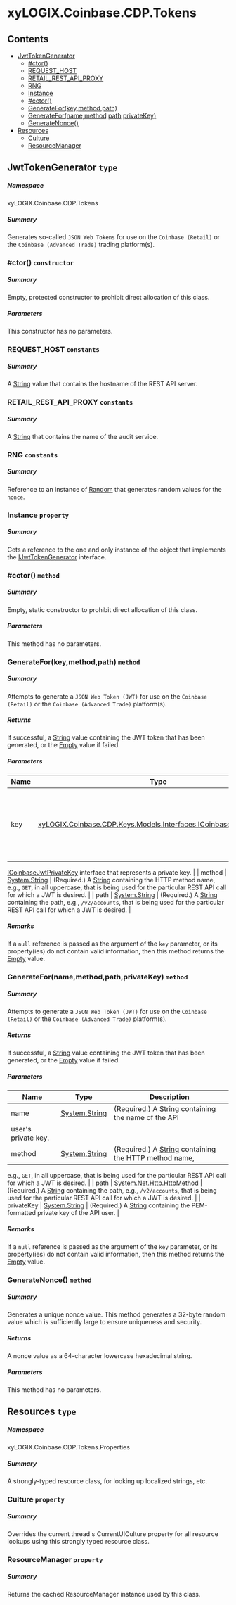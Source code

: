 <a name='assembly'></a>
# xyLOGIX.Coinbase.CDP.Tokens

## Contents

- [JwtTokenGenerator](#T-xyLOGIX-Coinbase-CDP-Tokens-JwtTokenGenerator 'xyLOGIX.Coinbase.CDP.Tokens.JwtTokenGenerator')
  - [#ctor()](#M-xyLOGIX-Coinbase-CDP-Tokens-JwtTokenGenerator-#ctor 'xyLOGIX.Coinbase.CDP.Tokens.JwtTokenGenerator.#ctor')
  - [REQUEST_HOST](#F-xyLOGIX-Coinbase-CDP-Tokens-JwtTokenGenerator-REQUEST_HOST 'xyLOGIX.Coinbase.CDP.Tokens.JwtTokenGenerator.REQUEST_HOST')
  - [RETAIL_REST_API_PROXY](#F-xyLOGIX-Coinbase-CDP-Tokens-JwtTokenGenerator-RETAIL_REST_API_PROXY 'xyLOGIX.Coinbase.CDP.Tokens.JwtTokenGenerator.RETAIL_REST_API_PROXY')
  - [RNG](#F-xyLOGIX-Coinbase-CDP-Tokens-JwtTokenGenerator-RNG 'xyLOGIX.Coinbase.CDP.Tokens.JwtTokenGenerator.RNG')
  - [Instance](#P-xyLOGIX-Coinbase-CDP-Tokens-JwtTokenGenerator-Instance 'xyLOGIX.Coinbase.CDP.Tokens.JwtTokenGenerator.Instance')
  - [#cctor()](#M-xyLOGIX-Coinbase-CDP-Tokens-JwtTokenGenerator-#cctor 'xyLOGIX.Coinbase.CDP.Tokens.JwtTokenGenerator.#cctor')
  - [GenerateFor(key,method,path)](#M-xyLOGIX-Coinbase-CDP-Tokens-JwtTokenGenerator-GenerateFor-xyLOGIX-Coinbase-CDP-Keys-Models-Interfaces-ICoinbaseJwtPrivateKey,System-String,System-String- 'xyLOGIX.Coinbase.CDP.Tokens.JwtTokenGenerator.GenerateFor(xyLOGIX.Coinbase.CDP.Keys.Models.Interfaces.ICoinbaseJwtPrivateKey,System.String,System.String)')
  - [GenerateFor(name,method,path,privateKey)](#M-xyLOGIX-Coinbase-CDP-Tokens-JwtTokenGenerator-GenerateFor-System-String,System-String,System-Net-Http-HttpMethod,System-String- 'xyLOGIX.Coinbase.CDP.Tokens.JwtTokenGenerator.GenerateFor(System.String,System.String,System.Net.Http.HttpMethod,System.String)')
  - [GenerateNonce()](#M-xyLOGIX-Coinbase-CDP-Tokens-JwtTokenGenerator-GenerateNonce-System-Int32- 'xyLOGIX.Coinbase.CDP.Tokens.JwtTokenGenerator.GenerateNonce(System.Int32)')
- [Resources](#T-xyLOGIX-Coinbase-CDP-Tokens-Properties-Resources 'xyLOGIX.Coinbase.CDP.Tokens.Properties.Resources')
  - [Culture](#P-xyLOGIX-Coinbase-CDP-Tokens-Properties-Resources-Culture 'xyLOGIX.Coinbase.CDP.Tokens.Properties.Resources.Culture')
  - [ResourceManager](#P-xyLOGIX-Coinbase-CDP-Tokens-Properties-Resources-ResourceManager 'xyLOGIX.Coinbase.CDP.Tokens.Properties.Resources.ResourceManager')

<a name='T-xyLOGIX-Coinbase-CDP-Tokens-JwtTokenGenerator'></a>
## JwtTokenGenerator `type`

##### Namespace

xyLOGIX.Coinbase.CDP.Tokens

##### Summary

Generates so-called `JSON Web Tokens` for use on the
`Coinbase (Retail)` or the `Coinbase (Advanced Trade)` trading
platform(s).

<a name='M-xyLOGIX-Coinbase-CDP-Tokens-JwtTokenGenerator-#ctor'></a>
### #ctor() `constructor`

##### Summary

Empty, protected constructor to prohibit direct allocation of this class.

##### Parameters

This constructor has no parameters.

<a name='F-xyLOGIX-Coinbase-CDP-Tokens-JwtTokenGenerator-REQUEST_HOST'></a>
### REQUEST_HOST `constants`

##### Summary

A [String](http://msdn.microsoft.com/query/dev14.query?appId=Dev14IDEF1&l=EN-US&k=k:System.String 'System.String') value that contains the hostname of the REST
API server.

<a name='F-xyLOGIX-Coinbase-CDP-Tokens-JwtTokenGenerator-RETAIL_REST_API_PROXY'></a>
### RETAIL_REST_API_PROXY `constants`

##### Summary

A [String](http://msdn.microsoft.com/query/dev14.query?appId=Dev14IDEF1&l=EN-US&k=k:System.String 'System.String') that contains the name of the audit service.

<a name='F-xyLOGIX-Coinbase-CDP-Tokens-JwtTokenGenerator-RNG'></a>
### RNG `constants`

##### Summary

Reference to an instance of [Random](http://msdn.microsoft.com/query/dev14.query?appId=Dev14IDEF1&l=EN-US&k=k:System.Random 'System.Random') that generates
random values for the `nonce`.

<a name='P-xyLOGIX-Coinbase-CDP-Tokens-JwtTokenGenerator-Instance'></a>
### Instance `property`

##### Summary

Gets a reference to the one and only instance of the object that implements the
[IJwtTokenGenerator](#T-xyLOGIX-Coinbase-CDP-Tokens-Interfaces-IJwtTokenGenerator 'xyLOGIX.Coinbase.CDP.Tokens.Interfaces.IJwtTokenGenerator')
interface.

<a name='M-xyLOGIX-Coinbase-CDP-Tokens-JwtTokenGenerator-#cctor'></a>
### #cctor() `method`

##### Summary

Empty, static constructor to prohibit direct allocation of this class.

##### Parameters

This method has no parameters.

<a name='M-xyLOGIX-Coinbase-CDP-Tokens-JwtTokenGenerator-GenerateFor-xyLOGIX-Coinbase-CDP-Keys-Models-Interfaces-ICoinbaseJwtPrivateKey,System-String,System-String-'></a>
### GenerateFor(key,method,path) `method`

##### Summary

Attempts to generate a `JSON Web Token (JWT)` for use on the
`Coinbase (Retail)` or the `Coinbase (Advanced Trade)` platform(s).

##### Returns

If successful, a [String](http://msdn.microsoft.com/query/dev14.query?appId=Dev14IDEF1&l=EN-US&k=k:System.String 'System.String') value containing the
JWT token that has been generated, or the [Empty](http://msdn.microsoft.com/query/dev14.query?appId=Dev14IDEF1&l=EN-US&k=k:System.String.Empty 'System.String.Empty')
value if failed.

##### Parameters

| Name | Type | Description |
| ---- | ---- | ----------- |
| key | [xyLOGIX.Coinbase.CDP.Keys.Models.Interfaces.ICoinbaseJwtPrivateKey](#T-xyLOGIX-Coinbase-CDP-Keys-Models-Interfaces-ICoinbaseJwtPrivateKey 'xyLOGIX.Coinbase.CDP.Keys.Models.Interfaces.ICoinbaseJwtPrivateKey') | (Required.) Reference to an instance of an object that implements the
[ICoinbaseJwtPrivateKey](#T-xyLOGIX-Coinbase-CDP-Keys-Models-Interfaces-ICoinbaseJwtPrivateKey 'xyLOGIX.Coinbase.CDP.Keys.Models.Interfaces.ICoinbaseJwtPrivateKey')
interface that represents a private key. |
| method | [System.String](http://msdn.microsoft.com/query/dev14.query?appId=Dev14IDEF1&l=EN-US&k=k:System.String 'System.String') | (Required.) A [String](http://msdn.microsoft.com/query/dev14.query?appId=Dev14IDEF1&l=EN-US&k=k:System.String 'System.String') containing the HTTP method name,
e.g., `GET`, in all uppercase, that is being used for the particular REST
API call for which a JWT is desired. |
| path | [System.String](http://msdn.microsoft.com/query/dev14.query?appId=Dev14IDEF1&l=EN-US&k=k:System.String 'System.String') | (Required.) A [String](http://msdn.microsoft.com/query/dev14.query?appId=Dev14IDEF1&l=EN-US&k=k:System.String 'System.String') containing the path, e.g.,
`/v2/accounts`, that is being used for the particular REST API call for
which a JWT is desired. |

##### Remarks

If a `null` reference is passed as the argument of
the `key` parameter, or its property(ies) do not contain
valid information, then this method returns the
[Empty](http://msdn.microsoft.com/query/dev14.query?appId=Dev14IDEF1&l=EN-US&k=k:System.String.Empty 'System.String.Empty') value.

<a name='M-xyLOGIX-Coinbase-CDP-Tokens-JwtTokenGenerator-GenerateFor-System-String,System-String,System-Net-Http-HttpMethod,System-String-'></a>
### GenerateFor(name,method,path,privateKey) `method`

##### Summary

Attempts to generate a `JSON Web Token (JWT)` for use on the
`Coinbase (Retail)` or the `Coinbase (Advanced Trade)` platform(s).

##### Returns

If successful, a [String](http://msdn.microsoft.com/query/dev14.query?appId=Dev14IDEF1&l=EN-US&k=k:System.String 'System.String') value containing the
JWT token that has been generated, or the [Empty](http://msdn.microsoft.com/query/dev14.query?appId=Dev14IDEF1&l=EN-US&k=k:System.String.Empty 'System.String.Empty')
value if failed.

##### Parameters

| Name | Type | Description |
| ---- | ---- | ----------- |
| name | [System.String](http://msdn.microsoft.com/query/dev14.query?appId=Dev14IDEF1&l=EN-US&k=k:System.String 'System.String') | (Required.) A [String](http://msdn.microsoft.com/query/dev14.query?appId=Dev14IDEF1&l=EN-US&k=k:System.String 'System.String') containing the name of the API
user's private key. |
| method | [System.String](http://msdn.microsoft.com/query/dev14.query?appId=Dev14IDEF1&l=EN-US&k=k:System.String 'System.String') | (Required.) A [String](http://msdn.microsoft.com/query/dev14.query?appId=Dev14IDEF1&l=EN-US&k=k:System.String 'System.String') containing the HTTP method name,
e.g., `GET`, in all uppercase, that is being used for the particular REST
API call for which a JWT is desired. |
| path | [System.Net.Http.HttpMethod](http://msdn.microsoft.com/query/dev14.query?appId=Dev14IDEF1&l=EN-US&k=k:System.Net.Http.HttpMethod 'System.Net.Http.HttpMethod') | (Required.) A [String](http://msdn.microsoft.com/query/dev14.query?appId=Dev14IDEF1&l=EN-US&k=k:System.String 'System.String') containing the path, e.g.,
`/v2/accounts`, that is being used for the particular REST API call for
which a JWT is desired. |
| privateKey | [System.String](http://msdn.microsoft.com/query/dev14.query?appId=Dev14IDEF1&l=EN-US&k=k:System.String 'System.String') | (Required.) A [String](http://msdn.microsoft.com/query/dev14.query?appId=Dev14IDEF1&l=EN-US&k=k:System.String 'System.String') containing the PEM-formatted
private key of the API user. |

##### Remarks

If a `null` reference is passed as the argument of
the `key` parameter, or its property(ies) do not contain
valid information, then this method returns the
[Empty](http://msdn.microsoft.com/query/dev14.query?appId=Dev14IDEF1&l=EN-US&k=k:System.String.Empty 'System.String.Empty') value.

<a name='M-xyLOGIX-Coinbase-CDP-Tokens-JwtTokenGenerator-GenerateNonce-System-Int32-'></a>
### GenerateNonce() `method`

##### Summary

Generates a unique nonce value.
This method generates a 32-byte random value which is sufficiently large to
ensure uniqueness and security.

##### Returns

A nonce value as a 64-character lowercase hexadecimal string.

##### Parameters

This method has no parameters.

<a name='T-xyLOGIX-Coinbase-CDP-Tokens-Properties-Resources'></a>
## Resources `type`

##### Namespace

xyLOGIX.Coinbase.CDP.Tokens.Properties

##### Summary

A strongly-typed resource class, for looking up localized strings, etc.

<a name='P-xyLOGIX-Coinbase-CDP-Tokens-Properties-Resources-Culture'></a>
### Culture `property`

##### Summary

Overrides the current thread's CurrentUICulture property for all
  resource lookups using this strongly typed resource class.

<a name='P-xyLOGIX-Coinbase-CDP-Tokens-Properties-Resources-ResourceManager'></a>
### ResourceManager `property`

##### Summary

Returns the cached ResourceManager instance used by this class.
